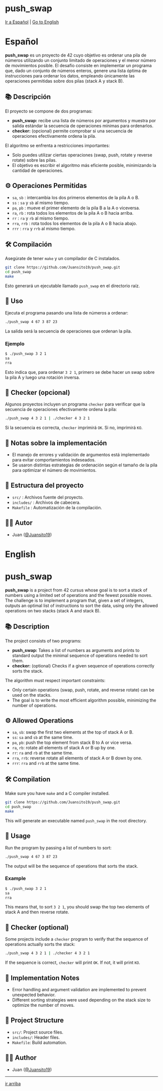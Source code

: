 # push_swap

[Ir a Español](#espa%C3%B1ol) | [Go to English](#english)

# Español

**push_swap** es un proyecto de 42 cuyo objetivo es ordenar una pila de números utilizando un conjunto limitado de operaciones y el menor número de movimientos posible. El desafío consiste en implementar un programa que, dado un conjunto de números enteros, genere una lista óptima de instrucciones para ordenar los datos, empleando únicamente las operaciones permitidas sobre dos pilas (stack A y stack B).

## 📚 Descripción

El proyecto se compone de dos programas:

- **push_swap:** recibe una lista de números por argumentos y muestra por salida estándar la secuencia de operaciones mínimas para ordenarlos.
- **checker:** (opcional) permite comprobar si una secuencia de operaciones efectivamente ordena la pila.

El algoritmo se enfrenta a restricciones importantes:
- Solo puedes utilizar ciertas operaciones (swap, push, rotate y reverse rotate) sobre las pilas.
- El objetivo es escribir el algoritmo más eficiente posible, minimizando la cantidad de operaciones.

## ⚙️ Operaciones Permitidas

- `sa`, `sb` : intercambia los dos primeros elementos de la pila A o B.
- `ss` : `sa` y `sb` al mismo tiempo.
- `pa`, `pb` : mueve el primer elemento de la pila B a la A o viceversa.
- `ra`, `rb` : rota todos los elementos de la pila A o B hacia arriba.
- `rr` : `ra` y `rb` al mismo tiempo.
- `rra`, `rrb` : rota todos los elementos de la pila A o B hacia abajo.
- `rrr` : `rra` y `rrb` al mismo tiempo.

## 🛠️ Compilación

Asegúrate de tener `make` y un compilador de C instalados.

```bash
git clone https://github.com/Juansito19/push_swap.git
cd push_swap
make
```

Esto generará un ejecutable llamado `push_swap` en el directorio raíz.

## 🚀 Uso

Ejecuta el programa pasando una lista de números a ordenar:

```bash
./push_swap 4 67 3 87 23
```

La salida será la secuencia de operaciones que ordenan la pila.

### Ejemplo

```bash
$ ./push_swap 3 2 1
sa
rra
```

Esto indica que, para ordenar `3 2 1`, primero se debe hacer un swap sobre la pila A y luego una rotación inversa.

## 🧪 Checker (opcional)

Algunos proyectos incluyen un programa `checker` para verificar que la secuencia de operaciones efectivamente ordena la pila:

```bash
./push_swap 4 3 2 1 | ./checker 4 3 2 1
```

Si la secuencia es correcta, `checker` imprimirá `OK`. Si no, imprimirá `KO`.

## 📝 Notas sobre la implementación

- El manejo de errores y validación de argumentos está implementado para evitar comportamientos indeseados.
- Se usaron distintas estrategias de ordenación según el tamaño de la pila para optimizar el número de movimientos.

## 📂 Estructura del proyecto

- `src/` : Archivos fuente del proyecto.
- `includes/` : Archivos de cabecera.
- `Makefile` : Automatización de la compilación.

## 🧑‍💻 Autor

- Juan ([@Juansito19](https://github.com/Juansito19))

# English

# push_swap

**push_swap** is a project from 42 cursus whose goal is to sort a stack of numbers using a limited set of operations and the fewest possible moves. The challenge is to implement a program that, given a set of integers, outputs an optimal list of instructions to sort the data, using only the allowed operations on two stacks (stack A and stack B).

## 📚 Description

The project consists of two programs:

- **push_swap:** Takes a list of numbers as arguments and prints to standard output the minimal sequence of operations needed to sort them.
- **checker:** (optional) Checks if a given sequence of operations correctly sorts the stack.

The algorithm must respect important constraints:
- Only certain operations (swap, push, rotate, and reverse rotate) can be used on the stacks.
- The goal is to write the most efficient algorithm possible, minimizing the number of operations.

## ⚙️ Allowed Operations

- `sa`, `sb`: swap the first two elements at the top of stack A or B.
- `ss`: `sa` and `sb` at the same time.
- `pa`, `pb`: push the top element from stack B to A or vice versa.
- `ra`, `rb`: rotate all elements of stack A or B up by one.
- `rr`: `ra` and `rb` at the same time.
- `rra`, `rrb`: reverse rotate all elements of stack A or B down by one.
- `rrr`: `rra` and `rrb` at the same time.

## 🛠️ Compilation

Make sure you have `make` and a C compiler installed.

```bash
git clone https://github.com/Juansito19/push_swap.git
cd push_swap
make
```

This will generate an executable named `push_swap` in the root directory.

## 🚀 Usage

Run the program by passing a list of numbers to sort:

```bash
./push_swap 4 67 3 87 23
```

The output will be the sequence of operations that sorts the stack.

### Example

```bash
$ ./push_swap 3 2 1
sa
rra
```

This means that, to sort `3 2 1`, you should swap the top two elements of stack A and then reverse rotate.

## 🧪 Checker (optional)

Some projects include a `checker` program to verify that the sequence of operations actually sorts the stack:

```bash
./push_swap 4 3 2 1 | ./checker 4 3 2 1
```

If the sequence is correct, `checker` will print `OK`. If not, it will print `KO`.

## 📝 Implementation Notes

- Error handling and argument validation are implemented to prevent unexpected behavior.
- Different sorting strategies were used depending on the stack size to optimize the number of moves.

## 📂 Project Structure

- `src/`: Project source files.
- `includes/`: Header files.
- `Makefile`: Build automation.

## 🧑‍💻 Author

- Juan ([@Juansito19](https://github.com/Juansito19))

---

[ir arriba](#push_swap)
